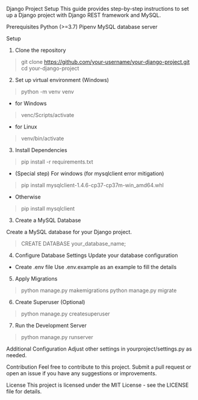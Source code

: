 Django Project Setup
This guide provides step-by-step instructions to set up a Django project with Django REST framework and MySQL.

Prerequisites
Python (>=3.7)
Pipenv
MySQL database server

Setup
1. Clone the repository
>git clone https://github.com/your-username/your-django-project.git
>cd your-django-project

2. Set up virtual environment (Windows)
>python -m venv venv
- for Windows
>venc/Scripts/activate 
- for Linux
>venv/bin/activate

3. Install Dependencies
>pip install -r requirements.txt
- (Special step) For windows (for mysqlclient error mitigation)
>pip install mysqlclient-1.4.6-cp37-cp37m-win_amd64.whl
- Otherwise
>pip install mysqlclient

3. Create a MySQL Database

Create a MySQL database for your Django project.
>CREATE DATABASE your_database_name;

4. Configure Database Settings
Update your database configuration
- Create .env file
Use .env.example as an example to fill the details

5. Apply Migrations
>python manage.py makemigrations
>python manage.py migrate

6. Create Superuser (Optional)
>python manage.py createsuperuser

7. Run the Development Server
>python manage.py runserver

Additional Configuration
Adjust other settings in yourproject/settings.py as needed.

Contribution
Feel free to contribute to this project. Submit a pull request or open an issue if you have any suggestions or improvements.

License
This project is licensed under the MIT License - see the LICENSE file for details.